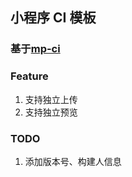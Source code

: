 ## 小程序 CI 模板

### 基于[mp-ci](https://github.com/ineo6/mp-ci)

### Feature

1. 支持独立上传
2. 支持独立预览

### TODO

1. 添加版本号、构建人信息